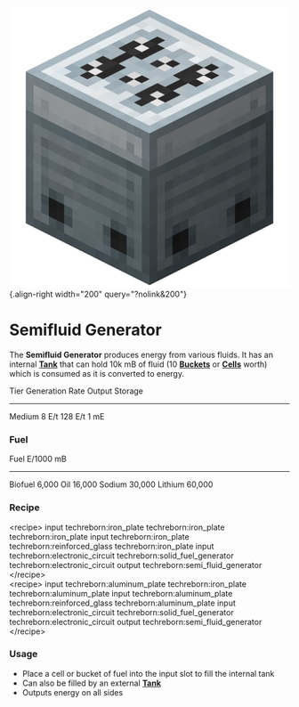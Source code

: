![semifluid_generator.png](/media/mods/techreborn/semifluid_generator.png){.align-right width="200" query="?nolink&200"}

# Semifluid Generator

The **Semifluid Generator** produces energy from various fluids. It has an internal **[Tank](/media/mods/techreborn/basic_tank_unit)** that can hold 10k mB of fluid (10 **[Buckets](/mods/minecraft/bucket)** or **[Cells](/items/fluid/empty_cell)** worth) which is consumed as it is converted to energy.

  Tier     Generation Rate   Output    Storage
  -------- ----------------- --------- ---------
  Medium   8 E/t             128 E/t   1 mE

### Fuel

  Fuel      E/1000 mB
  --------- -----------
  Biofuel   6,000
  Oil       16,000
  Sodium    30,000
  Lithium   60,000

### Recipe

\<recipe\> input techreborn:iron_plate techreborn:iron_plate techreborn:iron_plate input techreborn:iron_plate techreborn:reinforced_glass techreborn:iron_plate input techreborn:electronic_circuit techreborn:solid_fuel_generator techreborn:electronic_circuit output techreborn:semi_fluid_generator \</recipe\>\
\<recipe\> input techreborn:aluminum_plate techreborn:iron_plate techreborn:aluminum_plate input techreborn:aluminum_plate techreborn:reinforced_glass techreborn:aluminum_plate input techreborn:electronic_circuit techreborn:solid_fuel_generator techreborn:electronic_circuit output techreborn:semi_fluid_generator \</recipe\>

### Usage

- Place a cell or bucket of fuel into the input slot to fill the internal tank
- Can also be filled by an external **[Tank](/media/mods/techreborn/basic_tank_unit)**
- Outputs energy on all sides
